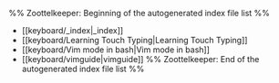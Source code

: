 %% Zoottelkeeper: Beginning of the autogenerated index file list  %%
-  [[keyboard/_index|_index]]
-  [[keyboard/Learning Touch Typing|Learning Touch Typing]]
-  [[keyboard/Vim mode in bash|Vim mode in bash]]
-  [[keyboard/vimguide|vimguide]]
%% Zoottelkeeper: End of the autogenerated index file list  %%

